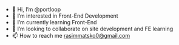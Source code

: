 - 👋 Hi, I’m @portloop
- 👀 I’m interested in Front-End Development
- 🌱 I’m currently learning Front-End
- 💞️ I’m looking to collaborate on site development and FE learning 
- 📫 How to reach me rasimmatsko0@gmail.com

